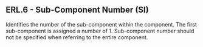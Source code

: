 ## ERL.6 - Sub-Component Number (SI)

Identifies the number of the sub-component within the component. The first sub-component is assigned a number of 1. Sub-component number should not be specified when referring to the entire component.
